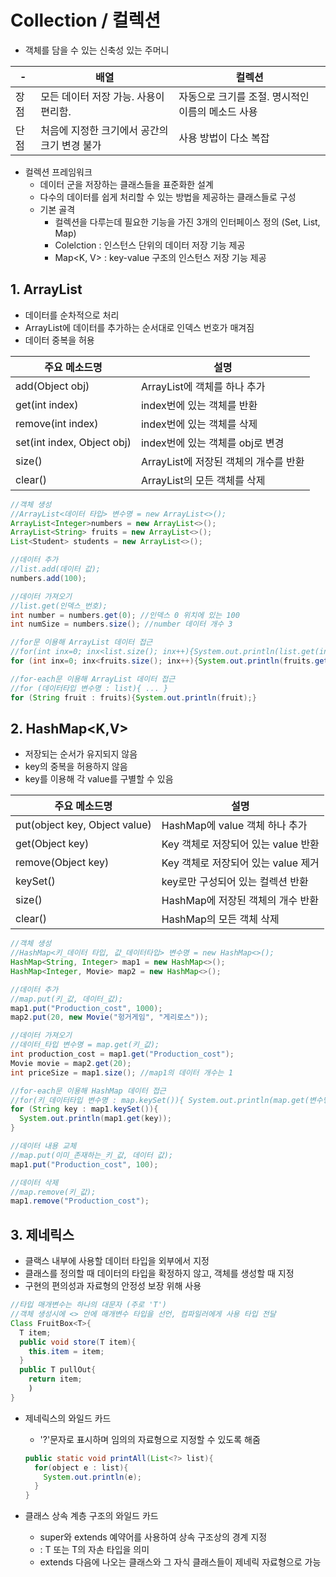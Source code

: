 # Collection / 컬렉션

* 객체를 담을 수 있는 신축성 있는 주머니

| -    | 배열                                         | 컬렉션                                            |
| ---- | -------------------------------------------- | ------------------------------------------------- |
| 장점 | 모든 데이터 저장 가능. 사용이 편리함.        | 자동으로 크기를 조절. 명시적인 이름의 메소드 사용 |
| 단점 | 처음에 지정한 크기에서 공간의 크기 변경 불가 | 사용 방법이 다소 복잡                             |

* 컬렉션 프레임워크
  * 데이터 군을 저장하는 클래스들을 표준화한 설계
  * 다수의 데이터를 쉽게 처리할 수 있는 방법을 제공하는 클래스들로 구성
  * 기본 골격
    * 컬렉션을 다루는데 필요한 기능을 가진 3개의 인터페이스 정의 (Set, List, Map)
    * Colelction<E> : 인스턴스 단위의 데이터 저장 기능 제공
    * Map<K, V> : key-value 구조의 인스턴스 저장 기능 제공

## 1. ArrayList <E>

* 데이터를 순차적으로 처리
* ArrayList에 데이터를 추가하는 순서대로 인덱스 번호가 매겨짐
* 데이터 중복을 허용

| 주요 메소드명              | 설명                                  |
| -------------------------- | ------------------------------------- |
| add(Object obj)            | ArrayList에 객체를 하나 추가          |
| get(int index)             | index번에 있는 객체를 반환            |
| remove(int index)          | index번에 있는 객체를 삭제            |
| set(int index, Object obj) | index번에 있는 객체를 obj로 변경      |
| size()                     | ArrayList에 저장된 객체의 개수를 반환 |
| clear()                    | ArrayList의 모든 객체를 삭제          |

```java
//객체 생성
//ArrayList<데이터 타입> 변수명 = new ArrayList<>();
ArrayList<Integer>numbers = new ArrayList<>();
ArrayList<String> fruits = new ArrayList<>();
List<Student> students = new ArrayList<>();

//데이터 추가
//list.add(데이터 값);
numbers.add(100);

//데이터 가져오기
//list.get(인덱스_번호);
int number = numbers.get(0); //인덱스 0 위치에 있는 100
int numSize = numbers.size(); //number 데이터 개수 3

//for문 이용해 ArrayList 데이터 접근
//for(int inx=0; inx<list.size(); inx++){System.out.println(list.get(inx));}
for (int inx=0; inx<fruits.size(); inx++){System.out.println(fruits.get(inx));}

//for-each문 이용해 ArrayList 데이터 접근
//for (데이터타입 변수명 : list){ ... }
for (String fruit : fruits){System.out.println(fruit);}
```



## 2. HashMap<K,V>

* 저장되는 순서가 유지되지 않음
* key의 중복을 허용하지 않음
* key를 이용해 각 value를 구별할 수 있음

| 주요 메소드명                 | 설명                                |
| ----------------------------- | ----------------------------------- |
| put(object key, Object value) | HashMap에 value 객체 하나 추가      |
| get(Object key)               | Key 객체로 저장되어 있는 value 반환 |
| remove(Object key)            | Key 객체로 저장되어 있는 value 제거 |
| keySet()                      | key로만 구성되어 있는 컬렉션 반환   |
| size()                        | HashMap에 저장된 객체의 개수 반환   |
| clear()                       | HashMap의 모든 객체 삭제            |

```java
//객체 생성
//HashMap<키_데이터 타입, 값_데이터타입> 변수명 = new HashMap<>();
HashMap<String, Integer> map1 = new HashMap<>();
HashMap<Integer, Movie> map2 = new HashMap<>();

//데이터 추가
//map.put(키_값, 데이터_값);
map1.put("Production_cost", 1000);
map2.put(20, new Movie("헝거게임", "게리로스"));

//데이터 가져오기
//데이터_타입 변수명 = map.get(키_값);
int production_cost = map1.get("Production_cost");
Movie movie = map2.get(20);
int priceSize = map1.size(); //map1의 데이터 개수는 1

//for-each문 이용해 HashMap 데이터 접근
//for(키_데이터타입 변수명 : map.keySet()){ System.out.println(map.get(변수명));}
for (String key : map1.keySet()){
  System.out.println(map1.get(key));
}

//데이터 내용 교체
//map.put(이미_존재하는_키_값, 데이터 값);
map1.put("Production_cost", 100);

//데이터 삭제
//map.remove(키_값);
map1.remove("Production_cost");

```



## 3. 제네릭스

* 클랙스 내부에 사용할 데이터 타입을 외부에서 지정
* 클래스를 정의할 때 데이터의 타입을 확정하지 않고, 객체를 생성할 때 지정
* 구현의 편의성과 자료형의 안정성 보장 위해 사용

```java
//타입 매개변수는 하나의 대문자 (주로 'T')
//객체 생성시에 <> 안에 매개변수 타입을 선언, 컴파일러에게 사용 타입 전달
Class FruitBox<T>{
  T item;
  public void store(T item){
    this.item = item;
  }
  public T pullOut{
    return item;
    )
}
```

* 제네릭스의 와일드 카드

  * '?'문자로 표시하며 임의의 자료형으로 지정할 수 있도록 해줌

  ```java
  public static void printAll(List<?> list){
    for(object e : list){
      System.out.println(e);
    }
  }
  ```

* 클래스 상속 계층 구조의 와일드 카드

  * super와 extends 예약어를 사용하여 상속 구조상의 경계 지정
  * <?extends T> : T 또는 T의 자손 타입을 의미
  * extends 다음에 나오는 클래스와 그 자식 클래스들이 제네릭 자료형으로 가능



